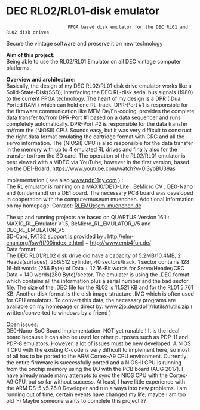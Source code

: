 # DEC RL02/RL01-disk emulator
                           FPGA based disk emulator for the DEC RL01 and RL02 disk drives                                   

Secure the vintage software and preserve it on new technology                                                                 

**Aim of this project:**                                                                                                                                                                                                   
Being able to use the RL02/RL01 Emulator on all DEC vintage computer platforms.




**Overview and architecture:**                                                                                                   
Basically, the design of my DEC RL02/RL01 disk drive emulator works like a Solid-State-Disk(SSD),
interfacing the DEC RL-disk serial bus signals (1980) to the current FPGA technology. 
The heart of my design is a DPR ( Dual Ported RAM ) which can hold one RL-track.
DPR-Port #1 is responsible for the firmware communication like MFM De/En-coding, provides the 
complete data transfer to/from  DPR-Port #1 based on a data sequencer and runs completely automatically.
DPR-Port #2 is responsible for the data transfer to/from the (NIOSII) CPU. Sounds easy, but it was very
difficult to construct the right data format emulating the cartridge format with CRC and all the servo 
information. The (NIOSII) CPU is also responsible for the data transfer in the memory with up to 
4 emulated RL drives and finally also for the transfer to/from the SD card.
The operation of the RL02/RL01 emulator is best viewed with a VIDEO via YouTube, however
in the first version, based on the DE1-Board. https://www.youtube.com/watch?v=0i3ypBU39as                              


Implementation ( see also www.pdp11gy.com ) :                                                                              
The RL emulator is running on a MAX10/DE10-Lite , BeMicro CV , DE0-Nano and (on demand) on a DE1 board.
The necessary PCB board was developed in cooperation with the computermuseum muenchen. 
Additional Information on my homepage. Contact: RLEMU@cm-muenchen.de

The up and running projects are based on QUARTUS Version 16.1 :                                                          
MAX10_RL_Emulator V1.5,  BeMicro_RL_EMULATOR_V5  and  DE0_RL_EMULATOR_V5                                                           
SD-Card, FAT32 support is provided by : http://elm-chan.org/fsw/ff/00index_e.html + http://www.emb4fun.de/   
Data format:                                                                                                            
The DEC RL01/RL02 disk drive did have a capacity of 5.2MB/10.4MB, 2 Heads(surfaces), 256/512 cylinder, 
40 sectors/track. 1 sector contains 128 16-bit words (256 Byte) of Data + 12 16-Bit words for 
Servo/Header/CRC Data = 140 words(280 Byte)/sector. The emulater is using the .DEC format which contains 
all the information plus a serial number and the bad sector file. The size of the .DEC file for the
RL02 is 11.521 KB and for the RL01 5.761 KB. Another disk format is the disk image structure .IMG which 
is often used for CPU emulators. To convert this data, the necessary programs are available on my homepage
or direct by: www.2jo.de/pdp11/rlutils/rlutils.zip  ( written/converted to windows by a friend )

Open issues:                                                                                                        
DE0-Nano-SoC Board Implementation: NOT yet runable ! It is the ideal board because it can also be used 
for other purposes such as PDP-11 and PDP-8 emulators. However, a lot of issues must be new developed. 
A NIOS II CPU with the existing C-code is very difficult to implement here, so most of all has to be 
ported to the ARM Cortex-A9 CPU environment. Currently the entire firmware is successfully ported and
a NIOS-II CPU is running from the onchip memory using the I/O with the PCB board (AUG 2017). I have 
already made many attempts to sync the NIOS CPU with the Cortex-A9 CPU, but so far without success. 
At least, I have little experience with the ARM DS-5 v5.26.0 Developer and run always into new problems.
I am running out of time, certain events have changed my life, maybe I am too old :-) 
Maybe someone wants to complete this project ??












